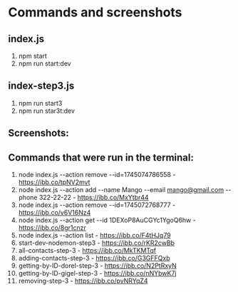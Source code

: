 # Commands and screenshots
## index.js
  1. npm start
  2. npm run start:dev
## index-step3.js
  1. npm run start3
  2. npm run star3t:dev
## Screenshots:
## Commands that were run in the terminal:
1. node index.js --action remove --id=1745074786558  -  https://ibb.co/tpNV2mvt
2. node index.js --action add --name Mango --email mango@gmail.com --phone 322-22-22  -  https://ibb.co/MxYtbr44
3. node index.js --action remove --id=1745072768777  -  https://ibb.co/v6V16Nz4
4. node index.js --action get --id 1DEXoP8AuCGYc1YgoQ6hw - https://ibb.co/8gr1cnzr
5. node index.js --action list  -  https://ibb.co/F4tHJq79
6. start-dev-nodemon-step3  -  https://ibb.co/rKR2cwBb
7. all-contacts-step-3  -  https://ibb.co/MkTKMTqf
8. adding-contacts-step-3  -  https://ibb.co/G3GFFQxb
9. getting-by-ID-dorel-step-3  -  https://ibb.co/N2PtRxyN
10. getting-by-ID-gigel-step-3  -  https://ibb.co/nNYbwK7j
11. removing-step-3  -  https://ibb.co/pvNRYqZ4
